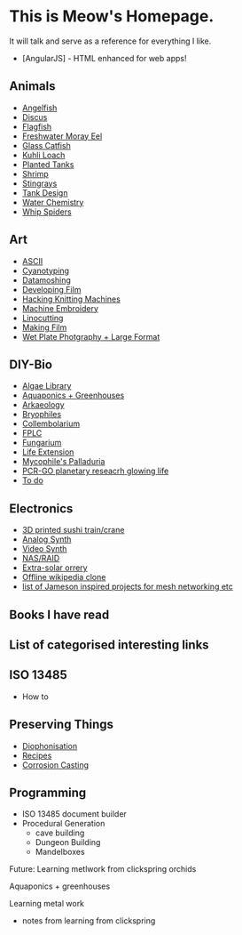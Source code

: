 
# This is Meow's Homepage.

It will talk and serve as a reference for everything I like.
- [AngularJS] - HTML enhanced for web apps!

## Animals
- [Angelfish]
- [Discus]
- [Flagfish]
- [Freshwater Moray Eel]
- [Glass Catfish]
- [Kuhli Loach]
- [Planted Tanks]
- [Shrimp]
- [Stingrays]
- [Tank Design]
- [Water Chemistry]
- [Whip Spiders]

## Art
- [ASCII]
- [Cyanotyping]
- [Datamoshing]
- [Developing Film]
- [Hacking Knitting Machines]
- [Machine Embroidery]
- [Linocutting]
- [Making Film]
- [Wet Plate Photgraphy + Large Format]



## DIY-Bio
- [Algae Library]
- [Aquaponics + Greenhouses]
- [Arkaeology]
- [Bryophiles]
- [Collembolarium]
- [FPLC]
- [Fungarium]
- [Life Extension]
- [Mycophile's Palladuria]
- [PCR-GO planetary reseacrh glowing life]
- [To do]

## Electronics
- [3D printed sushi train/crane]
- [Analog Synth]
- [Video Synth]
- [NAS/RAID]
- [Extra-solar orrery]
- [Offline wikipedia clone]
- [list of Jameson inspired projects for mesh networking etc]


## Books I have read
## List of categorised interesting links

## ISO 13485
- How to

## Preserving Things
- [Diophonisation]
- [Recipes]
- [Corrosion Casting]

## Programming
- ISO 13485 document builder
- Procedural Generation
    - cave building
    - Dungeon Building
    - Mandelboxes

Future:
Learning metlwork from clickspring
orchids



[//]: # (These are reference links used in the body of this note and get stripped out when the markdown processor does its job. There is no need to format nicely because it shouldn't be seen. Thanks SO - http://stackoverflow.com/questions/4823468/store-comments-in-markdown-syntax)

   [dill]: <https://github.com/joemccann/dillinger>
   [Animals]: </animals/animals.md>
   [Angelfish]: </animals/angelfish.md>
   [Discus]: </animals/discus.md>
   [Flagfish]: </animals/flagfish.md>
   [Freshwater Moray Eel]: </animals/eel.md>
   [Glass Catfish]: </animals/catfish.md>
   [Kuhli Loach]: </animals/loach.md>
   [Planted Tanks]: </animals/planted.md>
   [Shrimp]: </animals/shrimp.md>
   [Stingrays]: </animals/stingrays.md>
   [Tank Design]: </animals/tankdesign.md>
   [Water Chemistry]: </animals/waterchem.md>
   [Whip Spiders]: </animals/whipspiders.md>

   [Art]: </art/art.md>
   [ASCII]: </art/ascii.md>
   [Cyanotyping]: </art/cyano.md>
   [Datamoshing]: </art/datamosh.md>
   [Developing Film]: </art/filmdev.md>
   [Hacking Knitting Machines]: </art/knit.md>
   [Machine Embroidery]: </art/embroid.md>
   [Linocutting]: </art/lino.md>
   [Making Film]: </art/makefilm.md>
   [Wet Plate Photgraphy + Large Format]: </art/wetplate.md>

Aquaponics + greenhouses

   [DIY-Bio]: </bio/diybio.md>
   [Algae Library]: </bio/alglib>
   [Aquaponics + Greenhouses]: <bio/aqua.md>
   [Arkaeology]: </bio/ark.md>
   [Bryophiles]: </bio/bryo.md>
   [Collembolarium]: </bio/collembolarium.md>
   [FPLC]: </bio/fplc.md>
   [Fungarium]: </bio/fungarium.md>
   [Life Extension]: </bio/le.md>
   [Mycophile's Palladuria]: </bio/mycopal.md>
   [PCR-GO planetary reseacrh glowing life]: </bio/pcrgo.md>
   [To do]: </bio/todo.md>

   [Electronics]: <electronics/electronics.md>
   [3D printed sushi train/crane]: </electronics/sushicrane.md>
   [Analog Synth]: </electronics/synth.md>
   [Video Synth]: </electronics/vidsynth.md>
   [NAS/RAID]: </electronics/nas.md>
   [Extra-solar orrery]: </electronics/orrery.md>
   [Offline wikipedia clone]: </electronics/wiki.md>
   [list of Jameson inspired projects for mesh networking etc]: </electronics/norfolk.md>

Learning metal work
- notes from learning from clickspring

   [Books I have read]: <books.md>
   [List of categorised interesting links]: <links.md>

   [ISO 13485]: </iso13485/iso.md>
   [How to]: </iso13485/howto.md>

   [Preserving Things]: </preserve/preserve.md>
   [Diophonisation]: </preserve/diophonisation.md>
   [Recipes]: </preserve/recipes.md>
   [Corrosion Casting]: </preserve/corrosion.md>

   [Programming]: </prog/prog.md>
   [ISO 13485 document builder]: </prog/isobuild.md>
   [Procedural Generation]: </prog/procgen.md>
   [Cave Building]: </prog/cave.md>
   [Dungeon Building]: </prog/dungeon.md>
   [Mandelboxes]: <prog/mandelboxes.md>



    

   
   
